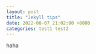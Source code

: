 ```yaml
---
layout: post
title: "Jekyll tips"
date: 2022-08-07 21:02:00 +8000
categories: test1 test2
---
```




haha
